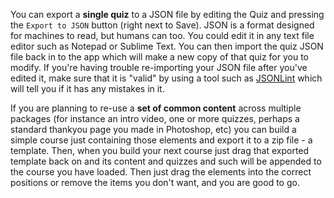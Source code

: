 You can export a **single quiz** to a JSON file by editing the Quiz and pressing the `Export to JSON` button (right next to Save). JSON is a format designed for machines to read, but humans can too. You could edit it in any text file editor such as Notepad or Sublime Text. You can then import the quiz JSON file back in to the app which will make a new copy of that quiz for you to modify. If you're having trouble re-importing your JSON file after you've edited it, make sure that it is "valid" by using a tool such as [JSONLint](https://jsonlint.com/) which will tell you if it has any mistakes in it.

If you are planning to re-use a **set of common content** across multiple packages (for instance an intro video, one or more quizzes, perhaps a standard thankyou page you made in Photoshop, etc) you can build a simple course just containing those elements and export it to a zip file - a template. Then, when you build your next course just drag that exported template back on and its content and quizzes and such will be appended to the course you have loaded. Then just drag the elements into the correct positions or remove the items you don't want, and you are good to go.
